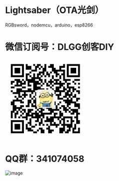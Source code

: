 # Lightsaber（OTA光剑）
RGBsword，nodemcu，arduino，esp8266

# 微信订阅号：DLGG创客DIY
![image](https://github.com/DLGGmakerDIY/Lightsaber/blob/master/pic/weixin.jpg)

# QQ群：341074058
![image](https://github.com/DLGGmakerDIY/Lightsaber/tree/master/pic/qq.png)